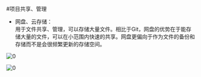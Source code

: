 #项目共享、管理

* 网盘、云存储：   
用于文件共享、管理，可以存储大量文件。相比于Git，网盘的优势在于能存储大量的文件，可以在小范围内快速的共享。网盘更偏向于作为文件的备份和存储而不是会很频繁更新的存储空间。

![0](../../assets/digitized_tools/file_management/00.jpg)

![0](../../assets/digitized_tools/file_management/01.jpg)